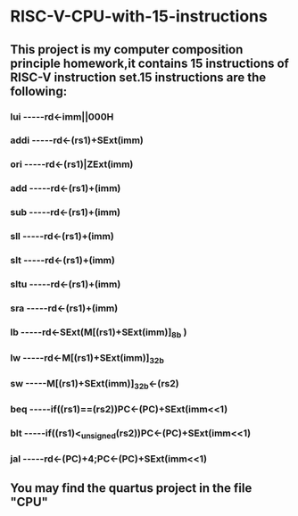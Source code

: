 # RISC-V-CPU-with-15-instructions
## This project is my  computer composition principle homework,it contains 15 instructions of RISC-V instruction set.15 instructions are the following:
### lui -----rd<-imm||000H
### addi -----rd<-(rs1)+SExt(imm)
### ori -----rd<-(rs1)|ZExt(imm)
### add -----rd<-(rs1)+(imm)
### sub -----rd<-(rs1)+(imm)
### sll -----rd<-(rs1)+(imm)
### slt -----rd<-(rs1)+(imm)
### sltu -----rd<-(rs1)+(imm)
### sra -----rd<-(rs1)+(imm)
### lb -----rd<-SExt(M[(rs1)+SExt(imm)]<sub>8b</sub>  )
### lw -----rd<-M[(rs1)+SExt(imm)]<sub>32b</sub>
### sw -----M[(rs1)+SExt(imm)]<sub>32b</sub><-(rs2)
### beq -----if((rs1)==(rs2))PC<-(PC)+SExt(imm<<1)
### blt -----if((rs1)<<sub>unsigned</sub>(rs2))PC<-(PC)+SExt(imm<<1)
### jal -----rd<-(PC)+4;PC<-(PC)+SExt(imm<<1)

## You may find the quartus project in the file "CPU"

